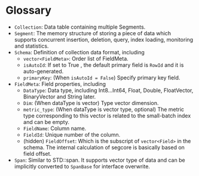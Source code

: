 # Glossary

- `Collection`: Data table containing multiple Segments.
- `Segment`: The memory structure of storing a piece of data which supports concurrent insertion, deletion, query, index loading, monitoring and statistics.
- `Schema`: Definition of collection data format, including
  - `vector<FieldMeta>`: Order list of FieldMeta.
  - `isAutoId`: If set to True , the default primary field is `RowId` and it is auto-generated.
  - `primaryKey`: (When `isAutoId = False`) Specify primary key field.
- `FieldMeta`: Field properties, including
  - `DataType`: Data type, including Int8...Int64, Float, Double, FloatVector, BinaryVector and String later.
  - `Dim`: (When dataType is vector) Type vector dimension.
  - `metric_type`: (When dataType is vector type, optional) The metric type corresponding to this vector is related to the small-batch index and can be empty.
  - `FieldName`: Column name.
  - `FieldId`: Unique number of the column.
  - (hidden) `FieldOffset`: Which is the subscript of `vector<Field>` in the schema. The internal calculation of segcore is basically based on field offset.
- `Span`: Similar to STD::span. It supports vector type of data and can be implicitly converted to `SpanBase` for interface overwrite.

